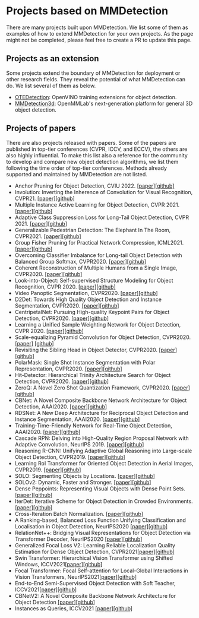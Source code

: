 # Projects based on MMDetection

There are many projects built upon MMDetection.
We list some of them as examples of how to extend MMDetection for your own projects.
As the page might not be completed, please feel free to create a PR to update this page.

## Projects as an extension

Some projects extend the boundary of MMDetection for deployment or other research fields.
They reveal the potential of what MMDetection can do. We list several of them as below.

- [OTEDetection](https://github.com/opencv/rsidetection): OpenVINO training extensions for object detection.
- [MMDetection3d](https://github.com/open-mmlab/rsidetection3d): OpenMMLab's next-generation platform for general 3D object detection.

## Projects of papers

There are also projects released with papers.
Some of the papers are published in top-tier conferences (CVPR, ICCV, and ECCV), the others are also highly influential.
To make this list also a reference for the community to develop and compare new object detection algorithms, we list them following the time order of top-tier conferences.
Methods already supported and maintained by MMDetection are not listed.

- Anchor Pruning for Object Detection, CVIU 2022. [\[paper\]](https://doi.org/10.1016/j.cviu.2022.103445)[\[github\]](https://github.com/Mxbonn/anchor_pruning)
- Involution: Inverting the Inherence of Convolution for Visual Recognition, CVPR21. [\[paper\]](https://arxiv.org/abs/2103.06255)[\[github\]](https://github.com/d-li14/involution)
- Multiple Instance Active Learning for Object Detection, CVPR 2021. [\[paper\]](https://openaccess.thecvf.com/content/CVPR2021/papers/Yuan_Multiple_Instance_Active_Learning_for_Object_Detection_CVPR_2021_paper.pdf)[\[github\]](https://github.com/yuantn/MI-AOD)
- Adaptive Class Suppression Loss for Long-Tail Object Detection, CVPR 2021. [\[paper\]](https://arxiv.org/abs/2104.00885)[\[github\]](https://github.com/CASIA-IVA-Lab/ACSL)
- Generalizable Pedestrian Detection: The Elephant In The Room, CVPR2021. [\[paper\]](https://arxiv.org/abs/2003.08799)[\[github\]](https://github.com/hasanirtiza/Pedestron)
- Group Fisher Pruning for Practical Network Compression, ICML2021. [\[paper\]](https://github.com/jshilong/FisherPruning/blob/main/resources/paper.pdf)[\[github\]](https://github.com/jshilong/FisherPruning)
- Overcoming Classifier Imbalance for Long-tail Object Detection with Balanced Group Softmax, CVPR2020. [\[paper\]](http://openaccess.thecvf.com/content_CVPR_2020/papers/Li_Overcoming_Classifier_Imbalance_for_Long-Tail_Object_Detection_With_Balanced_Group_CVPR_2020_paper.pdf)[\[github\]](https://github.com/FishYuLi/BalancedGroupSoftmax)
- Coherent Reconstruction of Multiple Humans from a Single Image, CVPR2020. [\[paper\]](https://jiangwenpl.github.io/multiperson/)[\[github\]](https://github.com/JiangWenPL/multiperson)
- Look-into-Object: Self-supervised Structure Modeling for Object Recognition, CVPR 2020. [\[paper\]](http://openaccess.thecvf.com/content_CVPR_2020/papers/Zhou_Look-Into-Object_Self-Supervised_Structure_Modeling_for_Object_Recognition_CVPR_2020_paper.pdf)[\[github\]](https://github.com/JDAI-CV/LIO)
- Video Panoptic Segmentation, CVPR2020. [\[paper\]](https://arxiv.org/abs/2006.11339)[\[github\]](https://github.com/mcahny/vps)
- D2Det: Towards High Quality Object Detection and Instance Segmentation, CVPR2020. [\[paper\]](http://openaccess.thecvf.com/content_CVPR_2020/html/Cao_D2Det_Towards_High_Quality_Object_Detection_and_Instance_Segmentation_CVPR_2020_paper.html)[\[github\]](https://github.com/JialeCao001/D2Det)
- CentripetalNet: Pursuing High-quality Keypoint Pairs for Object Detection, CVPR2020. [\[paper\]](https://arxiv.org/abs/2003.09119)[\[github\]](https://github.com/KiveeDong/CentripetalNet)
- Learning a Unified Sample Weighting Network for Object Detection, CVPR 2020. [\[paper\]](http://openaccess.thecvf.com/content_CVPR_2020/html/Cai_Learning_a_Unified_Sample_Weighting_Network_for_Object_Detection_CVPR_2020_paper.html)[\[github\]](https://github.com/caiqi/sample-weighting-network)
- Scale-equalizing Pyramid Convolution for Object Detection, CVPR2020. [\[paper\]](https://arxiv.org/abs/2005.03101) [\[github\]](https://github.com/jshilong/SEPC)
- Revisiting the Sibling Head in Object Detector, CVPR2020. [\[paper\]](https://arxiv.org/abs/2003.07540)[\[github\]](https://github.com/Sense-X/TSD)
- PolarMask: Single Shot Instance Segmentation with Polar Representation, CVPR2020. [\[paper\]](https://arxiv.org/abs/1909.13226)[\[github\]](https://github.com/xieenze/PolarMask)
- Hit-Detector: Hierarchical Trinity Architecture Search for Object Detection, CVPR2020. [\[paper\]](https://arxiv.org/abs/2003.11818)[\[github\]](https://github.com/ggjy/HitDet.pytorch)
- ZeroQ: A Novel Zero Shot Quantization Framework, CVPR2020. [\[paper\]](https://arxiv.org/abs/2001.00281)[\[github\]](https://github.com/amirgholami/ZeroQ)
- CBNet: A Novel Composite Backbone Network Architecture for Object Detection, AAAI2020. [\[paper\]](https://aaai.org/Papers/AAAI/2020GB/AAAI-LiuY.1833.pdf)[\[github\]](https://github.com/VDIGPKU/CBNet)
- RDSNet: A New Deep Architecture for Reciprocal Object Detection and Instance Segmentation, AAAI2020. [\[paper\]](https://arxiv.org/abs/1912.05070)[\[github\]](https://github.com/wangsr126/RDSNet)
- Training-Time-Friendly Network for Real-Time Object Detection, AAAI2020. [\[paper\]](https://arxiv.org/abs/1909.00700)[\[github\]](https://github.com/ZJULearning/ttfnet)
- Cascade RPN: Delving into High-Quality Region Proposal Network with Adaptive Convolution, NeurIPS 2019. [\[paper\]](https://arxiv.org/abs/1909.06720)[\[github\]](https://github.com/thangvubk/Cascade-RPN)
- Reasoning R-CNN: Unifying Adaptive Global Reasoning into Large-scale Object Detection, CVPR2019. [\[paper\]](http://openaccess.thecvf.com/content_CVPR_2019/papers/Xu_Reasoning-RCNN_Unifying_Adaptive_Global_Reasoning_Into_Large-Scale_Object_Detection_CVPR_2019_paper.pdf)[\[github\]](https://github.com/chanyn/Reasoning-RCNN)
- Learning RoI Transformer for Oriented Object Detection in Aerial Images, CVPR2019. [\[paper\]](https://arxiv.org/abs/1812.00155)[\[github\]](https://github.com/dingjiansw101/AerialDetection)
- SOLO: Segmenting Objects by Locations. [\[paper\]](https://arxiv.org/abs/1912.04488)[\[github\]](https://github.com/WXinlong/SOLO)
- SOLOv2: Dynamic, Faster and Stronger. [\[paper\]](https://arxiv.org/abs/2003.10152)[\[github\]](https://github.com/WXinlong/SOLO)
- Dense Peppoints: Representing Visual Objects with Dense Point Sets. [\[paper\]](https://arxiv.org/abs/1912.11473)[\[github\]](https://github.com/justimyhxu/Dense-RepPoints)
- IterDet: Iterative Scheme for Object Detection in Crowded Environments. [\[paper\]](https://arxiv.org/abs/2005.05708)[\[github\]](https://github.com/saic-vul/iterdet)
- Cross-Iteration Batch Normalization. [\[paper\]](https://arxiv.org/abs/2002.05712)[\[github\]](https://github.com/Howal/Cross-iterationBatchNorm)
- A Ranking-based, Balanced Loss Function Unifying Classification and Localisation in Object Detection, NeurIPS2020 [\[paper\]](https://arxiv.org/abs/2009.13592)[\[github\]](https://github.com/kemaloksuz/aLRPLoss)
- RelationNet++: Bridging Visual Representations for Object Detection via Transformer Decoder, NeurIPS2020 [\[paper\]](https://arxiv.org/abs/2010.15831)[\[github\]](https://github.com/microsoft/RelationNet2)
- Generalized Focal Loss V2: Learning Reliable Localization Quality Estimation for Dense Object Detection, CVPR2021[\[paper\]](https://arxiv.org/abs/2011.12885)[\[github\]](https://github.com/implus/GFocalV2)
- Swin Transformer: Hierarchical Vision Transformer using Shifted Windows, ICCV2021[\[paper\]](https://arxiv.org/abs/2103.14030)[\[github\]](https://github.com/SwinTransformer/)
- Focal Transformer: Focal Self-attention for Local-Global Interactions in Vision Transformers, NeurIPS2021[\[paper\]](https://arxiv.org/abs/2107.00641)[\[github\]](https://github.com/microsoft/Focal-Transformer)
- End-to-End Semi-Supervised Object Detection with Soft Teacher, ICCV2021[\[paper\]](https://arxiv.org/abs/2106.09018)[\[github\]](https://github.com/microsoft/SoftTeacher)
- CBNetV2: A Novel Composite Backbone Network Architecture for Object Detection [\[paper\]](http://arxiv.org/abs/2107.00420)[\[github\]](https://github.com/VDIGPKU/CBNetV2)
- Instances as Queries, ICCV2021 [\[paper\]](https://openaccess.thecvf.com/content/ICCV2021/papers/Fang_Instances_As_Queries_ICCV_2021_paper.pdf)[\[github\]](https://github.com/hustvl/QueryInst)
